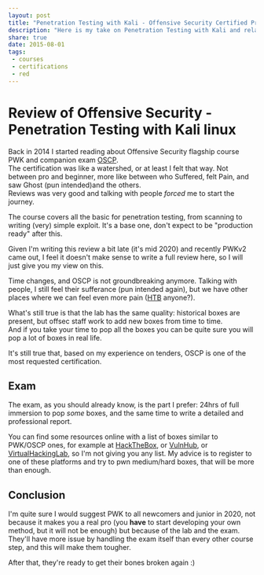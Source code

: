 ```yaml
---
layout: post
title: "Penetration Testing with Kali - Offensive Security Certified Professional"
description: "Here is my take on Penetration Testing with Kali and relative exam for Offensive Security Certified Professional"
share: true
date: 2015-08-01
tags:
 - courses
 - certifications
 - red
---
```


# Review of Offensive Security - Penetration Testing with Kali linux

Back in 2014 I started reading about Offensive Security flagship course PWK and companion exam [OSCP](https://www.offensive-security.com/pwk-oscp/).  
The certification was like a watershed, or at least I felt that way. Not between pro and beginner, more like between who Suffered, felt Pain, and saw Ghost (pun intended)and the others.  
Reviews was very good and talking with people *forced* me to start the journey.

The course covers all the basic for penetration testing, from scanning to writing (very) simple exploit. It's a base one, don't expect to be "production ready" after this.

Given I'm writing this review a bit late (it's mid 2020) and recently PWKv2 came out, I feel it doesn't make sense to write a full review here, so I will just give you my view on this.

Time changes, and OSCP is not groundbreaking anymore. Talking with people, I still feel their sufferance (pun intended again), but we have other places where we can feel even more pain ([HTB](https://www.hackthebox.eu) anyone?).

What's still true is that the lab has the same quality: historical boxes are present, but offsec staff work to add new boxes from time to time.  
And if you take your time to pop all the boxes you can be quite sure you will pop a lot of boxes in real life.

It's still true that, based on my experience on tenders, OSCP is one of the most requested certification.

## Exam

The exam, as you should already know, is the part I prefer: 24hrs of full immersion to pop *some* boxes, and the same time to write a detailed and professional report.

You can find some resources online with a list of boxes similar to PWK/OSCP ones, for example at [HackTheBox](https://www.hackthebox.eu), or [VulnHub](https://www.vulnhub.com/), or [VirtualHackingLab](https://www.virtualhackinglabs.com/), so I'm not giving you any list. My advice is to register to one of these platforms and try to pwn medium/hard boxes, that will be more than enough.


## Conclusion

I'm quite sure I would suggest PWK to all newcomers and junior in 2020, not because it makes you a real pro (you **have** to start developing your own method, but it will not be enough) but because of the lab and the exam.  
They'll have more issue by handling the exam itself than every other course step, and this will make them tougher.

After that, they're ready to get their bones broken again :)
